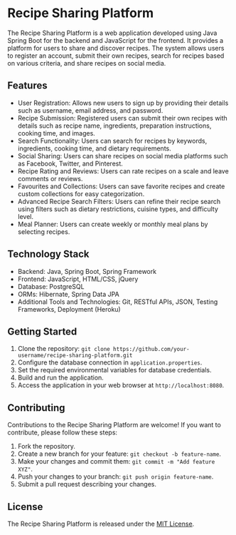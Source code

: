 # Recipe Sharing Platform

The Recipe Sharing Platform is a web application developed using Java Spring Boot for the backend and JavaScript for the frontend. It provides a platform for users to share and discover recipes. The system allows users to register an account, submit their own recipes, search for recipes based on various criteria, and share recipes on social media.

## Features

- User Registration: Allows new users to sign up by providing their details such as username, email address, and password.
- Recipe Submission: Registered users can submit their own recipes with details such as recipe name, ingredients, preparation instructions, cooking time, and images.
- Search Functionality: Users can search for recipes by keywords, ingredients, cooking time, and dietary requirements.
- Social Sharing: Users can share recipes on social media platforms such as Facebook, Twitter, and Pinterest.
- Recipe Rating and Reviews: Users can rate recipes on a scale and leave comments or reviews.
- Favourites and Collections: Users can save favorite recipes and create custom collections for easy categorization.
- Advanced Recipe Search Filters: Users can refine their recipe search using filters such as dietary restrictions, cuisine types, and difficulty level.
- Meal Planner: Users can create weekly or monthly meal plans by selecting recipes.

## Technology Stack

- Backend: Java, Spring Boot, Spring Framework
- Frontend: JavaScript, HTML/CSS, jQuery
- Database: PostgreSQL
- ORMs: Hibernate, Spring Data JPA
- Additional Tools and Technologies: Git, RESTful APIs, JSON, Testing Frameworks, Deployment (Heroku)

## Getting Started

1. Clone the repository: `git clone https://github.com/your-username/recipe-sharing-platform.git`
2. Configure the database connection in `application.properties`.
3. Set the required environmental variables for database credentials.
4. Build and run the application.
5. Access the application in your web browser at `http://localhost:8080`.

## Contributing

Contributions to the Recipe Sharing Platform are welcome! If you want to contribute, please follow these steps:

1. Fork the repository.
2. Create a new branch for your feature: `git checkout -b feature-name`.
3. Make your changes and commit them: `git commit -m "Add feature XYZ"`.
4. Push your changes to your branch: `git push origin feature-name`.
5. Submit a pull request describing your changes.

## License

The Recipe Sharing Platform is released under the [MIT License](https://opensource.org/licenses/MIT).

